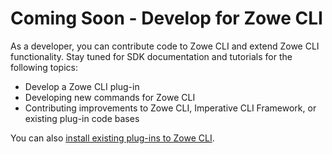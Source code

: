 # Coming Soon - Develop for Zowe CLI

As a developer, you can contribute code to Zowe CLI and extend Zowe CLI functionality. Stay tuned for SDK documentation and tutorials for the following topics:

- Develop a Zowe CLI plug-in
- Developing new commands for Zowe CLI
- Contributing improvements to Zowe CLI, Imperative CLI Framework, or existing plug-in code bases

You can also [install existing plug-ins to Zowe CLI](../user-guide/cli-extending.md). 
